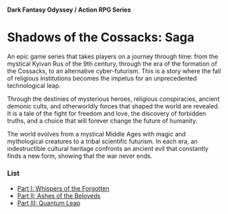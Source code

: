 #### Dark Fantasy Odyssey / Action RPG Series

# Shadows of the Cossacks: Saga

An epic game series that takes players on a journey through time: from the mystical Kyivan Rus of the 9th century, through the era of the formation of the Cossacks, to an alternative cyber-futurism. This is a story where the fall of religious institutions becomes the impetus for an unprecedented technological leap.

Through the destinies of mysterious heroes, religious conspiracies, ancient demonic cults, and otherworldly forces that shaped the world are revealed. It is a tale of the fight for freedom and love, the discovery of forbidden truths, and a choice that will forever change the future of humanity.

The world evolves from a mystical Middle Ages with magic and mythological creatures to a tribal scientific futurism. In each era, an indestructible cultural heritage confronts an ancient evil that constantly finds a new form, showing that the war never ends.

### List

- [Part I: Whispers of the Forgotten](/cossacks-saga-1)
- [Part II: Ashes of the Beloveds](/cossacks-saga-2)
- [Part III: Quantum Leap](/cossacks-saga-3)